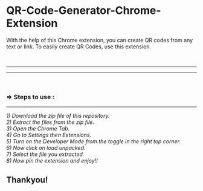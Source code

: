 # QR-Code-Generator-Chrome-Extension
With the help of this Chrome extension, you can create QR codes from any text or link. To easily create QR Codes, use this extension.

<br>
<hr><hr><br>
<h3>=> Steps to use :</h3>
<hr>
<i>
1) Download the zip file of this repository.<br>
2) Extract the files from the zip file.<br>
3) Open the Chrome Tab.<br>
4) Go to Settings then Extensions.<br>
5) Turn on the Developer Mode from the toggle in the right top corner.<br>
6) Now click on load unpacked.<br>
7) Select the file you extracted.<br>
8) Now pin the extension and enjoy!!<br>
</i>

<h2>Thankyou!</h2>
